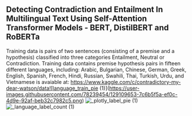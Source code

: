## Detecting Contradiction and Entailment In Multilingual Text Using Self-Attention Transformer Models - BERT, DistilBERT and RoBERTa
Training data is pairs of two sentences (consisting of a premise and a hypothesis) classified into three categories Entailment, Neutral or Contradiction. Training data contains premise hypothesis pairs in fifteen different languages, including: Arabic, Bulgarian, Chinese, German, Greek, English, Spanish, French, Hindi, Russian, Swahili, Thai, Turkish, Urdu, and Vietnamese is avaiable at: https://www.kaggle.com/c/contradictory-my-dear-watson/data![language_train_pie (1)](https://user-images.githubusercontent.com/78239454/129109653-7c6b5f5a-ef0c-4d9e-92af-beb32c7982c5.png)
![_plotly_label_pie (1)](https://user-images.githubusercontent.com/78239454/129109690-f8cd4b05-dd73-4c16-8128-bd3f7bb8fd4d.png)
![_language_label_count (1)](https://user-images.githubusercontent.com/78239454/129109692-b05b7c29-5834-49ad-adb5-04cd0d3ef77e.png)
